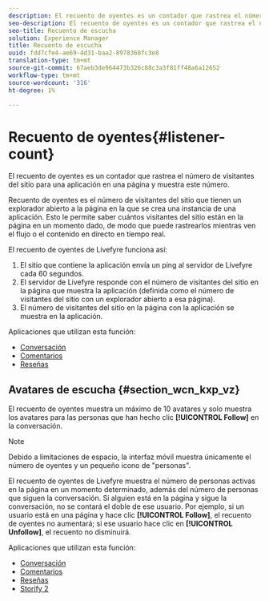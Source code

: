 ```yaml
---
description: El recuento de oyentes es un contador que rastrea el número de visitantes del sitio para una aplicación en una página y muestra este número.
seo-description: El recuento de oyentes es un contador que rastrea el número de visitantes del sitio para una aplicación en una página y muestra este número.
seo-title: Recuento de escucha
solution: Experience Manager
title: Recuento de escucha
uuid: fdd7cfe4-ae69-4d31-baa2-8978368fc3e8
translation-type: tm+mt
source-git-commit: 67aeb3de964473b326c88c3a3f81ff48a6a12652
workflow-type: tm+mt
source-wordcount: '316'
ht-degree: 1%

---
```



# Recuento de oyentes{#listener-count}

El recuento de oyentes es un contador que rastrea el número de visitantes del sitio para una aplicación en una página y muestra este número.

Recuento de oyentes es el número de visitantes del sitio que tienen un explorador abierto a la página en la que se crea una instancia de una aplicación. Esto le permite saber cuántos visitantes del sitio están en la página en un momento dado, de modo que puede rastrearlos mientras ven el flujo o el contenido en directo en tiempo real.

El recuento de oyentes de Livefyre funciona así:

1. El sitio que contiene la aplicación envía un ping al servidor de Livefyre cada 60 segundos.
1. El servidor de Livefyre responde con el número de visitantes del sitio en la página que muestra la aplicación (definida como el número de visitantes del sitio con un explorador abierto a esa página).
1. El número de visitantes del sitio en la página con la aplicación se muestra en la aplicación.

Aplicaciones que utilizan esta función:

* [Conversación](../c-about-apps/c-chat-app/c-chat-app.md#c_chat_app)
* [Comentarios](/help/using/c-about-apps/c-comments/c-comments.md)
* [Reseñas](../c-about-apps/c-reviews-app/c-reviews-app.md#c_reviews_app)

## Avatares de escucha {#section_wcn_kxp_vz}

El recuento de oyentes muestra un máximo de 10 avatares y solo muestra los avatares para las personas que han hecho clic **[!UICONTROL Follow]** en la conversación.

>[!NOTE]
>
>Debido a limitaciones de espacio, la interfaz móvil muestra únicamente el número de oyentes y un pequeño icono de &quot;personas&quot;.

El recuento de oyentes de Livefyre muestra el número de personas activas en la página en un momento determinado, además del número de personas que siguen la conversación. Si alguien está en la página y sigue la conversación, no se contará el doble de ese usuario. Por ejemplo, si un usuario está en una página y hace clic **[!UICONTROL Follow]**, el recuento de oyentes no aumentará; si ese usuario hace clic en **[!UICONTROL Unfollow]**, el recuento no disminuirá.

Aplicaciones que utilizan esta función:

* [Conversación](../c-about-apps/c-chat-app/c-chat-app.md#c_chat_app)
* [Comentarios](/help/using/c-about-apps/c-comments/c-comments.md)
* [Reseñas](../c-about-apps/c-reviews-app/c-reviews-app.md#c_reviews_app)
* [Storify 2](../c-about-apps/c-storify2/c-storify2.md#c_storify2)

